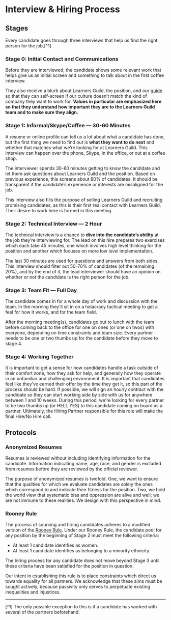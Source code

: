 # Interview & Hiring Process

## Stages

Every candidate goes through three interviews that help us find the right person for the job.[^1]

### Stage 0: Initial Contact and Communications

Before they are interviewed, the candidate shows some relevant work that helps give us an initial screen and something to talk about in the first coffee interview.

They also receive a blurb about Learners Guild, the position, and our [guide][guide] so that they can self-screen if our culture doesn’t match the kind of company they want to work for. **Values in particular are emphasized here so that they understand how important they are to the Learners Guild team and to make sure they align.**

### Stage 1: Informal/Skype/Coffee — 30-60 Minutes

A resume or online profile can tell us a lot about what a candidate has done, but the first thing we need to find out is **what they want to do next** and whether that matches what we’re looking for at Learners Guild. This interview can happen over the phone, Skype, in the office, or out at a coffee shop.

The interviewer spends 30-60 minutes getting to know the candidate and let them ask questions about Learners Guild and the position. Based on previous experience, this screens about 80% of candidates. It should be transparent if the candidate’s experience or interests are misaligned for the job.

This interview also fills the purpose of selling Learners Guild and recruiting promising candidates, as this is their first real contact with Learners Guild. Their desire to work here is formed in this meeting.

### Stage 2: Technical Interview — 2 Hour

The technical interview is a chance to **dive into the candidate’s ability** at the job they’re interviewing for. The lead on this hire prepares two exercises which each take 45 minutes, one which involves high level thinking for the position and another which focuses on more low level implementation.

The last 30 minutes are used for questions and answers from both sides. This interview should filter out 50-70% of candidates (of the remaining 20%), and by the end of it, the lead interviewer should have an opinion on whether or not the candidate is the right person for the job.

### Stage 3: Team Fit — Full Day

The candidate comes in for a whole day of work and discussion with the team. In the morning they'll sit in on a holacracy tactical meeting to get a feel for how it works, and for the team field.

After the morning meeting(s), candidates go out to lunch with the team before coming back to the office for one on ones (or one on twos) with everyone, depending on time constraints and team size. Every partner needs to be one or two thumbs up for the candidate before they move to stage 4.

### Stage 4: Working Together

It is important to get a sense for how candidates handle a task outside of their comfort zone, how they ask for help, and generally how they operate in an unfamiliar and challenging environment. It is important that candidates feel like they’ve earned their offer by the time they get it, so this part of the process should be hard. If possible, we will sign an hourly contract with the candidate so they can start working side by side with us for anywhere between 1 and 10 weeks. During this period, we're looking for every partner to be two thumbs up (or HELL YES) to this candidate coming on board as a partner. Ultimately, the Hiring Partner responsible for this role will make the final Hire/No Hire call. 

## Protocols

### Anonymized Resumes

Resumes is reviewed without including identifying information for the candidate. Information indicating name, age, race, and gender is excluded from resumes before they are reviewed by the official reviewer.

The purpose of anonymized resumes is twofold. One, we want to ensure that the qualities for which we evaluate candidates are solely the ones which correspond to and indicate their fitness for the position. Two, we hold the world view that systematic bias and oppression are alive and well; we are not immune to these realities. We design with this perspective in mind.

### Rooney Rule

The process of sourcing and hiring candidates adheres to a modified version of the [Rooney Rule](https://en.wikipedia.org/wiki/Rooney_Rule). Under our Rooney Rule, the candidate pool for any position by the beginning of Stage 2 must meet the following criteria:

- At least 1 candidate identifies as women.
- At least 1 candidate identifies as belonging to a minority ethnicity.

The hiring process for any candidate does not move beyond Stage 3 until these criteria have been satisfied for the position in question.

Our intent in establishing this rule is to place constraints which direct us towards equality for all partners. We acknowledge that these aims must be sought actively, because passivity only serves to perpetuate existing inequalities and injustices.

[guide]: https://github.com/LearnersGuild/guide

---

[^1] The only possible exception to this is if a candidate has worked with several of the partners beforehand.
